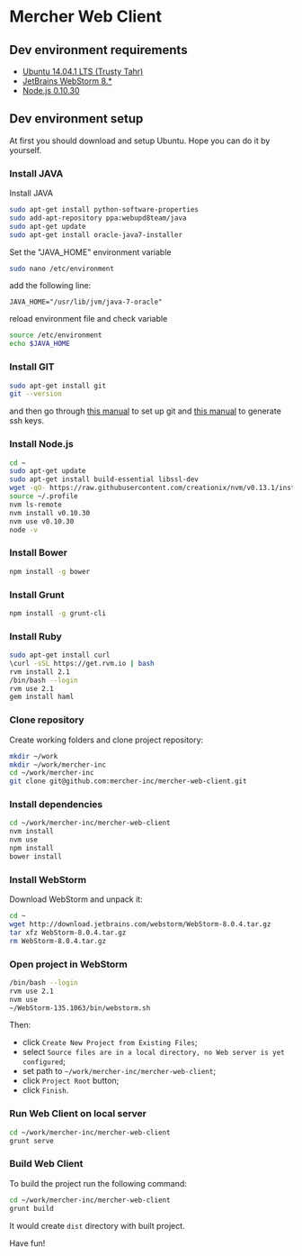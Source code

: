 Mercher Web Client
==================

## Dev environment requirements
* [Ubuntu 14.04.1 LTS (Trusty Tahr)](http://releases.ubuntu.com/14.04.1/)
* [JetBrains WebStorm 8.*](http://www.jetbrains.com/webstorm/download/)
* [Node.js 0.10.30](http://nodejs.org/download/)

## Dev environment setup
At first you should download and setup Ubuntu. Hope you can do it by yourself.

### Install JAVA
Install JAVA
```bash
sudo apt-get install python-software-properties
sudo add-apt-repository ppa:webupd8team/java
sudo apt-get update
sudo apt-get install oracle-java7-installer
```
Set the "JAVA_HOME" environment variable
```bash
sudo nano /etc/environment
```
add the following line:
```
JAVA_HOME="/usr/lib/jvm/java-7-oracle"
```
reload environment file and check variable
```bash
source /etc/environment
echo $JAVA_HOME
```

### Install GIT
```bash
sudo apt-get install git
git --version
```
and then go through [this manual](https://help.github.com/articles/set-up-git#setting-up-git) to set up git and [this manual](https://help.github.com/articles/generating-ssh-keys) to generate ssh keys.

### Install Node.js
```bash
cd ~
sudo apt-get update
sudo apt-get install build-essential libssl-dev
wget -qO- https://raw.githubusercontent.com/creationix/nvm/v0.13.1/install.sh | bash
source ~/.profile
nvm ls-remote
nvm install v0.10.30
nvm use v0.10.30
node -v
```

### Install Bower
```bash
npm install -g bower
```

### Install Grunt
```bash
npm install -g grunt-cli
```

### Install Ruby
```bash
sudo apt-get install curl
\curl -sSL https://get.rvm.io | bash
rvm install 2.1
/bin/bash --login
rvm use 2.1
gem install haml
```

### Clone repository
Create working folders and clone project repository:
```bash
mkdir ~/work
mkdir ~/work/mercher-inc
cd ~/work/mercher-inc
git clone git@github.com:mercher-inc/mercher-web-client.git
```

### Install dependencies
```bash
cd ~/work/mercher-inc/mercher-web-client
nvm install
nvm use
npm install
bower install
```

### Install WebStorm
Download WebStorm and unpack it:
```bash
cd ~
wget http://download.jetbrains.com/webstorm/WebStorm-8.0.4.tar.gz
tar xfz WebStorm-8.0.4.tar.gz
rm WebStorm-8.0.4.tar.gz
```

### Open project in WebStorm
```bash
/bin/bash --login
rvm use 2.1
nvm use
~/WebStorm-135.1063/bin/webstorm.sh
```
Then:
* click `Create New Project from Existing Files`;
* select `Source files are in a local directory, no Web server is yet configured`;
* set path to `~/work/mercher-inc/mercher-web-client`;
* click `Project Root` button;
* click `Finish`.

### Run Web Client on local server
```bash
cd ~/work/mercher-inc/mercher-web-client
grunt serve
```

### Build Web Client
To build the project run the following command:
```bash
cd ~/work/mercher-inc/mercher-web-client
grunt build
```
It would create `dist` directory with built project.

Have fun!
